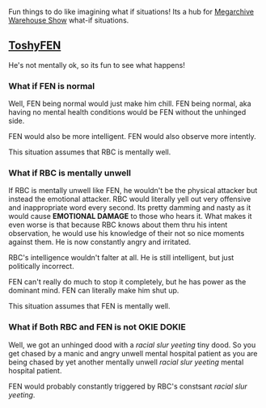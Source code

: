 Fun things to do like imagining what if situations! Its a hub for [Megarchive Warehouse Show](../Megarchive%20Warehouse%20Show/Megarchive%20Warehouse%20Show.md) what-if situations.

## [ToshyFEN](../Characters/Characters/Air%20Conditioners/ToshyFEN.md)

He's not mentally ok, so its fun to see what happens!

### What if FEN is normal

Well, FEN being normal would just make him chill. FEN being normal, aka having no mental health conditions would be FEN without the unhinged side.

FEN would also be more intelligent. FEN would also observe more intently.

This situation assumes that RBC is mentally well.

### What if RBC is mentally unwell

If RBC is mentally unwell like FEN, he wouldn't be the physical attacker but instead the emotional attacker. RBC would literally yell out very offensive and inappropriate word every second. Its pretty damming and nasty as it would cause **EMOTIONAL DAMAGE** to those who hears it. What makes it even worse is that because RBC knows about them thru his intent observation, he would use his knowledge of their not so nice moments against them. He is now constantly angry and irritated.

RBC's intelligence wouldn't falter at all. He is still intelligent, but just politically incorrect.

FEN can't really do much to stop it completely, but he has power as the dominant mind. FEN can literally make him shut up.

This situation assumes that FEN is mentally well.

### What if Both RBC and FEN is not **OKIE DOKIE**

Well, we got an unhinged dood with a *racial slur yeeting* tiny dood. So you get chased by a manic and angry unwell mental hospital patient as you are being chased by yet another mentally unwell *racial slur yeeting* mental hospital patient.

FEN would probably constantly triggered by RBC's constsant *racial slur yeeting*.